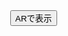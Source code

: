 <!DOCTYPE html>
<html>
  <head>
    <meta charset="utf-8">
    <title>saikoroAR</title>
    <script type="module"
      src="https://unpkg.com/@google/model-
      viewer@latest/dist/model-viewer.min.js"></script>
  </head>
  <body style="margin:0; padding:0</body>
    <model-viewer
      src="サイコロ.glb"
      ios-src="https://sato-ren.github.io/saikoro/サイコロ.usdz"
    alt="saikoro 3D"
    ar
    ar-modes="webxr scene-viewer quick-look"
     auto-rotate
    camera-controls
    style="width:100vw; height:100vh;"
    scale="1"
    camera-target="0m 0m 0m">
    <button slot="ar-button">ARで表示</button>
  </moel-viewer>
  </body>
</html>
